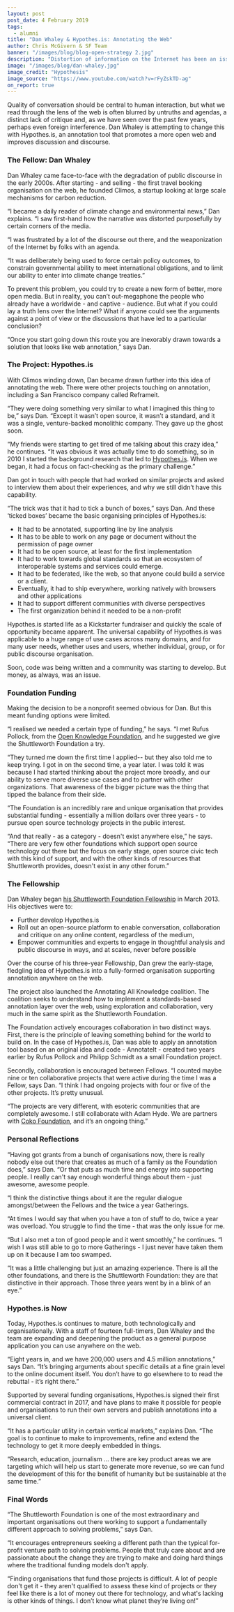 ```yaml
---
layout: post
post_date: 4 February 2019
tags:
  - alumni
title: "Dan Whaley & Hypothes.is: Annotating the Web"
author: Chris McGivern & SF Team
banner: "/images/blog/blog-open-strategy 2.jpg"
description: "Distortion of information on the Internet has been an issue long before you might have heard the term ‘fake news.’ Who can you trust to tell the truth? How can the average person determine the quality of research that lies behind an apocalyptic headline? And whose narrative is driving the agenda?"
image: "/images/blog/dan-whaley.jpg"
image_credit: "Hypothesis"
image_source: "https://www.youtube.com/watch?v=rFyZskTD-ag"
on_report: true
---
```


Quality of conversation should be central to human interaction, but what we read through the lens of the web is often blurred by untruths and agendas, a distinct lack of critique and, as we have seen over the past few years, perhaps even foreign interference. Dan Whaley is attempting to change this with Hypothes.is, an annotation tool that promotes a more open web and improves discussion and discourse. 

### The Fellow: Dan Whaley

Dan Whaley came face-to-face with the degradation of public discourse in the early 2000s. After starting - and selling - the first travel booking organisation on the web, he founded Climos, a startup looking at large scale mechanisms for carbon reduction. 

“I became a daily reader of climate change and environmental news,” Dan explains. “I saw first-hand how the narrative was distorted purposefully by certain corners of the media.

“I was frustrated by a lot of the discourse out there, and the weaponization of the Internet by folks with an agenda.

“It was deliberately being used to force certain policy outcomes, to constrain governmental ability to meet international obligations, and to limit our ability to enter into climate change treaties.”

To prevent this problem, you could try to create a new form of better, more open media. But in reality, you can’t out-megaphone the people who already have a worldwide - and captive - audience. But what if you could lay a truth lens over the Internet? What if anyone could see the arguments against a point of view or the discussions that have led to a particular conclusion?

“Once you start going down this route you are inexorably drawn towards a solution that looks like web annotation,” says Dan. 

### The Project: Hypothes.is

With Climos winding down, Dan became drawn further into this idea of annotating the web. There were other projects touching on annotation, including a San Francisco company called Reframeit.

“They were doing something very similar to what I imagined this thing to be,” says Dan. “Except it wasn’t open source, it wasn’t a standard, and it was a single, venture-backed monolithic company. They gave up the ghost soon. 

“My friends were starting to get tired of me talking about this crazy idea,” he continues. “It was obvious it was actually time to do something, so in 2010 I started the background research that led to [Hypothes.is](https://web.hypothes.is/). When we began, it had a focus on fact-checking as the primary challenge.”

Dan got in touch with people that had worked on similar projects and asked to interview them about their experiences, and why we still didn’t have this capability.

“The trick was that it had to tick a bunch of boxes,” says Dan. And these ‘ticked boxes’ became the basic organising principles of Hypothes.is:

* It had to be annotated, supporting line by line analysis
* It has to be able to work on any page or document without the permission of page owner
* It had to be open source, at least for the first implementation
* It had to work towards global standards so that an ecosystem of interoperable systems and services could emerge.
* It had to be federated, like the web, so that anyone could build a service or a client. 
* Eventually, it had to ship everywhere, working natively with browsers and other applications
* It had to support different communities with diverse perspectives
* The first organization behind it needed to be a non-profit

Hypothes.is started life as a Kickstarter fundraiser and quickly the scale of opportunity became apparent. The universal capability of Hypothes.is was applicable to a huge range of use cases across many domains, and for many user needs, whether uses and users, whether individual, group, or for public discourse organisation. 

Soon, code was being written and a community was starting to develop. But money, as always, was an issue.

### Foundation Funding

Making the decision to be a nonprofit seemed obvious for Dan. But this meant funding options were limited. 

“I realised we needed a certain type of funding,” he says. “I met Rufus Pollock, from the [Open Knowledge Foundation](https://okfn.org/), and he suggested we give the Shuttleworth Foundation a try.

“They turned me down the first time I applied-- but they also told me to keep trying.  I got in on the second time, a year later. I was told it was because I had started thinking about the project more broadly, and our ability to serve more diverse use cases and to partner with other organizations. That awareness of the bigger picture was the thing that tipped the balance from their side. 

“The Foundation is an incredibly rare and unique organisation that provides substantial funding - essentially a million dollars over three years - to pursue open source technology projects in the public interest.

“And that really - as a category - doesn't exist anywhere else,” he says. “There are very few other foundations which support open source technology  out there but the focus on early stage, open source civic tech  with this kind of support, and with the other kinds of resources that Shuttleworth provides, doesn't exist in any other forum.”

### The Fellowship

Dan Whaley began [his Shuttleworth Foundation Fellowship](https://shuttleworthfoundation.org/fellows/dan-whaley/) in March 2013. His objectives were to:

* Further develop Hypothes.is 
* Roll out an open-source platform to enable conversation, collaboration and critique on any online content, regardless of the medium, 
* Empower communities and experts to engage in thoughtful analysis and public discourse in ways, and at scales, never before possible

Over the course of his three-year Fellowship, Dan grew the early-stage, fledgling idea of Hypothes.is into a fully-formed organisation supporting annotation anywhere on the web. 

The project also launched the Annotating All Knowledge coalition. The coalition seeks to understand how to implement a standards-based annotation layer over the web, using exploration and collaboration, very much in the same spirit as the Shuttleworth Foundation.

The Foundation actively encourages collaboration in two distinct ways. First, there is the principle of leaving something behind for the world to build on. In the case of Hypothes.is, Dan was able to apply an annotation tool based on an original idea and code - AnnotateIt - created two years earlier by Rufus Pollock and Philipp Schmidt as a small Foundation project. 

Secondly, collaboration is encouraged between Fellows. “I counted maybe nine or ten collaborative projects that were active during the time I was a Fellow, says Dan. “I think I had ongoing projects with four or five of the other projects. It’s pretty unusual. 

“The projects are very different, with esoteric communities that are completely awesome. I still collaborate with Adam Hyde. We are partners with [Coko Foundation](https://coko.foundation/), and it’s an ongoing thing.”

### Personal Reflections

“Having got grants from a bunch of organisations now, there is really nobody else out there that creates as much of a family as the Foundation does,” says Dan. “Or that puts as much time and energy into supporting people. I really can't say enough wonderful things about them - just awesome, awesome people.

“I think the distinctive things about it are the regular dialogue amongst/between the Fellows and the twice a year Gatherings. 

“At times I would say that when you have a ton of stuff to do, twice a year was overload. You struggle to find the time - that was the only issue for me. 

“But I also met a ton of good people and it went smoothly,” he continues. “I wish I was still able to go to more Gatherings - I just never have taken them up on it because I am too swamped.

“It was a little challenging but just an amazing experience. There is all the other foundations, and there is the Shuttleworth Foundation: they are that distinctive in their approach. Those three years went by in a blink of an eye.”

### Hypothes.is Now

Today, Hypothes.is continues to mature, both technologically and organisationally. With a staff of fourteen full-timers, Dan Whaley and the team are expanding and deepening the product as a general purpose application you can use anywhere on the web. 

“Eight years in, and we have 200,000 users and 4.5 million annotations,” says Dan. “It’s bringing arguments about specific details at a fine grain level to the online document itself. You don’t have to go elsewhere to to read the rebuttal - it’s right there.”

Supported by several funding organisations, Hypothes.is signed their first commercial contract in 2017, and have plans to make it possible for people and organisations to run their own servers and publish annotations into a universal client. 

“It has a particular utility in certain vertical markets,” explains Dan. “The goal is to continue to make to improvements, refine and extend the technology to get it more deeply embedded in things.

“Research, education, journalism … there are key product areas we are targeting which will help us start to generate more revenue, so we can fund the development of this for the benefit of humanity but be sustainable at the same time.”

### Final Words

“The Shuttleworth Foundation is one of the most extraordinary and important organisations out there working to support a fundamentally different approach to solving problems,” says Dan. 

“It encourages entrepreneurs seeking a different path than the typical for-profit venture path to solving problems. People that truly care about and are passionate about the change they are trying to make and doing hard things where the traditional funding models don't apply. 

“Finding organisations that fund those projects is difficult. A lot of people don't get it - they aren't qualified to assess these kind of projects or they feel like there is a lot of money out there for technology, and what's lacking is other kinds of things. I don’t know what planet they’re living on!”
